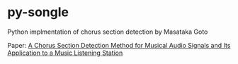 # py-songle
Python implmentation of chorus section detection by Masataka Goto

Paper: [A Chorus Section Detection Method for Musical Audio Signals and Its Application to a Music Listening Station](https://ieeexplore.ieee.org/document/1677997)

